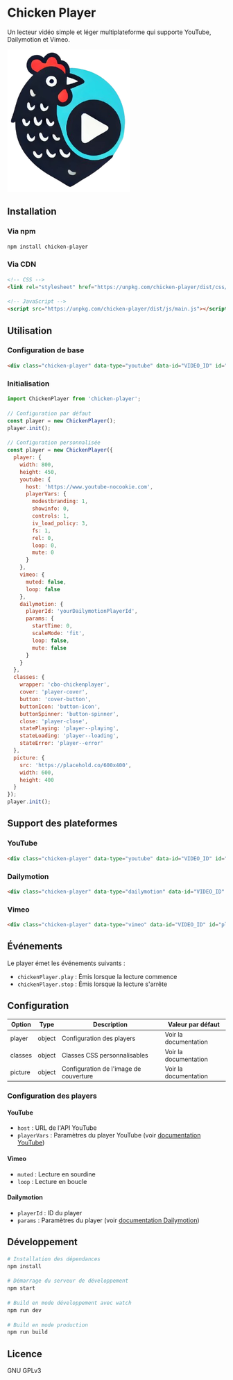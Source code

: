 # Chicken Player

Un lecteur vidéo simple et léger multiplateforme qui supporte YouTube, Dailymotion et Vimeo.

![Chicken Player Logo](https://github.com/davidessayan/chicken-player/blob/main/logo.png?raw=true)

## Installation

### Via npm

```bash
npm install chicken-player
```

### Via CDN

```html
<!-- CSS -->
<link rel="stylesheet" href="https://unpkg.com/chicken-player/dist/css/main.css">

<!-- JavaScript -->
<script src="https://unpkg.com/chicken-player/dist/js/main.js"></script>
```

## Utilisation

### Configuration de base

```html
<div class="chicken-player" data-type="youtube" data-id="VIDEO_ID" id="player-1"></div>
```

### Initialisation

```javascript
import ChickenPlayer from 'chicken-player';

// Configuration par défaut
const player = new ChickenPlayer();
player.init();

// Configuration personnalisée
const player = new ChickenPlayer({
  player: {
    width: 800,
    height: 450,
    youtube: {
      host: 'https://www.youtube-nocookie.com',
      playerVars: {
        modestbranding: 1,
        showinfo: 0,
        controls: 1,
        iv_load_policy: 3,
        fs: 1,
        rel: 0,
        loop: 0,
        mute: 0
      }
    },
    vimeo: {
      muted: false,
      loop: false
    },
    dailymotion: {
      playerId: 'yourDailymotionPlayerId',
      params: {
        startTime: 0,
        scaleMode: 'fit',
        loop: false,
        mute: false
      }
    }
  },
  classes: {
    wrapper: 'cbo-chickenplayer',
    cover: 'player-cover',
    button: 'cover-button',
    buttonIcon: 'button-icon',
    buttonSpinner: 'button-spinner',
    close: 'player-close',
    statePlaying: 'player--playing',
    stateLoading: 'player--loading',
    stateError: 'player--error'
  },
  picture: {
    src: 'https://placehold.co/600x400',
    width: 600,
    height: 400
  }
});
player.init();
```

## Support des plateformes

### YouTube

```html
<div class="chicken-player" data-type="youtube" data-id="VIDEO_ID" id="player-1"></div>
```

### Dailymotion

```html
<div class="chicken-player" data-type="dailymotion" data-id="VIDEO_ID" id="player-1"></div>
```

### Vimeo

```html
<div class="chicken-player" data-type="vimeo" data-id="VIDEO_ID" id="player-1"></div>
```

## Événements

Le player émet les événements suivants :

- `chickenPlayer.play` : Émis lorsque la lecture commence
- `chickenPlayer.stop` : Émis lorsque la lecture s'arrête

## Configuration

| Option | Type | Description | Valeur par défaut |
|--------|------|-------------|------------------|
| player | object | Configuration des players | Voir la documentation |
| classes | object | Classes CSS personnalisables | Voir la documentation |
| picture | object | Configuration de l'image de couverture | Voir la documentation |

### Configuration des players

#### YouTube
- `host` : URL de l'API YouTube
- `playerVars` : Paramètres du player YouTube (voir [documentation YouTube](https://developers.google.com/youtube/player_parameters))

#### Vimeo
- `muted` : Lecture en sourdine
- `loop` : Lecture en boucle

#### Dailymotion
- `playerId` : ID du player
- `params` : Paramètres du player (voir [documentation Dailymotion](https://developers.dailymotion.com/guides/getting-started-with-web-sdk/))

## Développement

```bash
# Installation des dépendances
npm install

# Démarrage du serveur de développement
npm start

# Build en mode développement avec watch
npm run dev

# Build en mode production
npm run build
```

## Licence

GNU GPLv3 